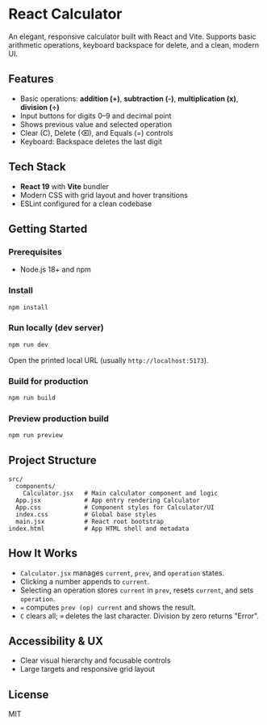 # React Calculator

An elegant, responsive calculator built with React and Vite. Supports basic arithmetic operations, keyboard backspace for delete, and a clean, modern UI.

## Features

- Basic operations: **addition (+)**, **subtraction (-)**, **multiplication (x)**, **division (÷)**
- Input buttons for digits 0–9 and decimal point
- Shows previous value and selected operation
- Clear (C), Delete (⌫), and Equals (=) controls
- Keyboard: Backspace deletes the last digit

## Tech Stack

- **React 19** with **Vite** bundler
- Modern CSS with grid layout and hover transitions
- ESLint configured for a clean codebase

## Getting Started

### Prerequisites
- Node.js 18+ and npm

### Install
```bash
npm install
```

### Run locally (dev server)
```bash
npm run dev
```
Open the printed local URL (usually `http://localhost:5173`).

### Build for production
```bash
npm run build
```

### Preview production build
```bash
npm run preview
```

## Project Structure

```
src/
  components/
    Calculator.jsx   # Main calculator component and logic
  App.jsx            # App entry rendering Calculator
  App.css            # Component styles for Calculator/UI
  index.css          # Global base styles
  main.jsx           # React root bootstrap
index.html           # App HTML shell and metadata
```

## How It Works

- `Calculator.jsx` manages `current`, `prev`, and `operation` states.
- Clicking a number appends to `current`.
- Selecting an operation stores `current` in `prev`, resets `current`, and sets `operation`.
- `=` computes `prev (op) current` and shows the result.
- `C` clears all; `⌫` deletes the last character. Division by zero returns "Error".

## Accessibility & UX

- Clear visual hierarchy and focusable controls
- Large targets and responsive grid layout

## License

MIT
